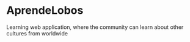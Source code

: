 # AprendeLobos
Learning web application, where the community can learn about other cultures from worldwide 
